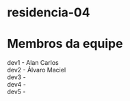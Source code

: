 # residencia-04

# Membros da equipe

dev1 - Alan Carlos <br/>
dev2 - Álvaro Maciel <br/>
dev3 -  <br/>
dev4 -  <br/>
dev5 -  <br/>
